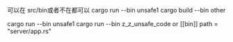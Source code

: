 可以在 src/bin或者不在都可以
cargo run --bin unsafe1
cargo build --bin other

cargo run --bin unsafe1
cargo run --bin z_z_unsafe_code
or
[[bin]]
path = "server/app.rs"